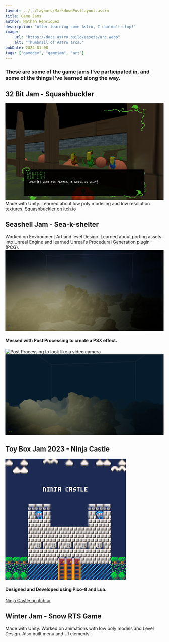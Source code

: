 ```yaml
---
layout: ../../layouts/MarkdownPostLayout.astro
title: Game Jams
author: Nathan Henriquez
description: "After learning some Astro, I couldn't stop!"
image:
    url: "https://docs.astro.build/assets/arc.webp"
    alt: "Thumbnail of Astro arcs."
pubDate: 2024-01-08
tags: ["gamedev", "gamejam", "art"]
---
```

### These are some of the game jams I've participated in, and some of the things I've learned along the way. 

## 32 Bit Jam - Squashbuckler
![PCG Art](/public/images/squashbuckler.png)
Made with Unity. Learned about low poly modeling and low resolution textures.
[Squashbuckler on itch.io](https://asfunasfun.itch.io/squashbuckler)

## Seashell Jam - Sea-k-shelter
Worked on Environment Art and level Design. Learned about porting assets into Unreal Engine and learned Unreal's Procedural Generation plugin (PCG).
![PCG Art](/public/images/ScreenShot00004.png)
#### Messed with Post Processing to create a PSX effect.
![Post Processing to look like a video camera](../../images/ScreenShot00003.png)
![Post Processing to create a PSX effect](../../images/ScreenShot00005.png)

## Toy Box Jam 2023 - Ninja Castle
![Ninja Castle](/public/images/ninjacastle.png)
#### Designed and Developed using Pico-8 and Lua.
[Ninja Castle on itch.io](https://henriquezna.itch.io/ninja-castle)

## Winter Jam - Snow RTS Game
Made with Unity. Worked on animations with low poly models and Level Design. Also built menu and UI elements.